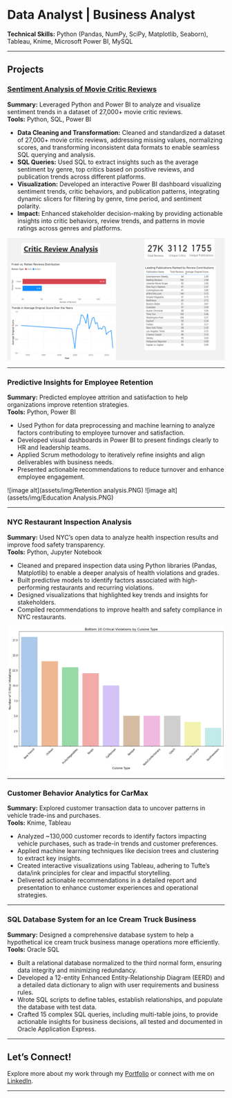 # **Data Analyst | Business Analyst**  
**Technical Skills:** Python (Pandas, NumPy, SciPy, Matplotlib, Seaborn), Tableau, Knime, Microsoft Power BI, MySQL  

---

## **Projects**  


### **[Sentiment Analysis of Movie Critic Reviews](https://github.com/Ngobt/Critic-Review-Analysis)**  
**Summary:** Leveraged Python and Power BI to analyze and visualize sentiment trends in a dataset of 27,000+ movie critic reviews.  
**Tools:** Python, SQL, Power BI  

- **Data Cleaning and Transformation:** Cleaned and standardized a dataset of 27,000+ movie critic reviews, addressing missing values, normalizing scores, and transforming inconsistent data formats to enable seamless SQL querying and analysis.  
- **SQL Queries:** Used SQL to extract insights such as the average sentiment by genre, top critics based on positive reviews, and publication trends across different platforms.  
- **Visualization:** Developed an interactive Power BI dashboard visualizing sentiment trends, critic behaviors, and publication patterns, integrating dynamic slicers for filtering by genre, time period, and sentiment polarity.  
- **Impact:** Enhanced stakeholder decision-making by providing actionable insights into critic behaviors, review trends, and patterns in movie ratings across genres and platforms.

![image alt](assets/img/critic_review_analysis.PNG)

---

### **Predictive Insights for Employee Retention**  
**Summary:** Predicted employee attrition and satisfaction to help organizations improve retention strategies.  
**Tools:** Python, Power BI  

- Used Python for data preprocessing and machine learning to analyze factors contributing to employee turnover and satisfaction.  
- Developed visual dashboards in Power BI to present findings clearly to HR and leadership teams.  
- Applied Scrum methodology to iteratively refine insights and align deliverables with business needs.  
- Presented actionable recommendations to reduce turnover and enhance employee engagement.  

![image alt](assets/img/Retention analysis.PNG) ![image alt](assets/img/Education Analysis.PNG)

---
### **NYC Restaurant Inspection Analysis**  
**Summary:** Used NYC’s open data to analyze health inspection results and improve food safety transparency.  
**Tools:** Python, Jupyter Notebook  

- Cleaned and prepared inspection data using Python libraries (Pandas, Matplotlib) to enable a deeper analysis of health violations and grades.  
- Built predictive models to identify factors associated with high-performing restaurants and recurring violations.  
- Designed visualizations that highlighted key trends and insights for stakeholders.  
- Compiled recommendations to improve health and safety compliance in NYC restaurants.

![image alt](assets/img/NYC_analysis_preview.PNG)

---

### **Customer Behavior Analytics for CarMax**  
**Summary:** Explored customer transaction data to uncover patterns in vehicle trade-ins and purchases.  
**Tools:** Knime, Tableau  

- Analyzed ~130,000 customer records to identify factors impacting vehicle purchases, such as trade-in trends and customer preferences.  
- Applied machine learning techniques like decision trees and clustering to extract key insights.  
- Created interactive visualizations using Tableau, adhering to Tufte’s data/ink principles for clear and impactful storytelling.  
- Delivered actionable recommendations in a detailed report and presentation to enhance customer experiences and operational strategies.

---

### **SQL Database System for an Ice Cream Truck Business**  
**Summary:** Designed a comprehensive database system to help a hypothetical ice cream truck business manage operations more efficiently.  
**Tools:** Oracle SQL  

- Built a relational database normalized to the third normal form, ensuring data integrity and minimizing redundancy.  
- Developed a 12-entity Enhanced Entity-Relationship Diagram (EERD) and a detailed data dictionary to align with user requirements and business rules.  
- Wrote SQL scripts to define tables, establish relationships, and populate the database with test data.  
- Crafted 15 complex SQL queries, including multi-table joins, to provide actionable insights for business decisions, all tested and documented in Oracle Application Express.

---

## **Let’s Connect!**  
Explore more about my work through my [Portfolio](https://ngobt.github.io/portfolio/) or connect with me on [LinkedIn](https://linkedin.com/in/brandonngo24).  

---
